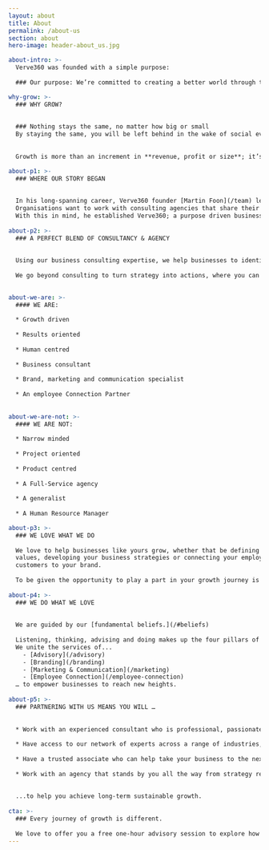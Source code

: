 ```yaml
---
layout: about
title: About
permalink: /about-us
section: about
hero-image: header-about_us.jpg

about-intro: >-
  Verve360 was founded with a simple purpose:
  
  ### Our purpose: We’re committed to creating a better world through the power of growth

why-grow: >-
  ### WHY GROW?
  
  
  ### Nothing stays the same, no matter how big or small
  By staying the same, you will be left behind in the wake of social evolution, no matter how strong or profitable your business is.
  
  
  Growth is more than an increment in **revenue, profit or size**; it’s also about **value, importance and relevance.**

about-p1: >-
  ### WHERE OUR STORY BEGAN 
  
  
  In his long-spanning career, Verve360 founder [Martin Foon](/team) learned some fundamental and unspoken rules:
  Organisations want to work with consulting agencies that share their values, are authentic and collaborative, provide value-for-money solutions and deliver results that count. 
  With this in mind, he established Verve360; a purpose driven business consulting agency. 
  
about-p2: >-
  ### A PERFECT BLEND OF CONSULTANCY & AGENCY 
  
  
  Using our business consulting expertise, we help businesses to identify their problems or opportunities and develop optimal solutions using tried and tested data, insights, frameworks and models. 
  
  We go beyond consulting to turn strategy into actions, where you can either insource or outsource your marketing and internal communications or utilise our advisory services by allowing us to mentor and coach your marketing or HR teams.

  
about-we-are: >- 
  #### WE ARE:
  
  * Growth driven
  
  * Results oriented
  
  * Human centred
  
  * Business consultant
  
  * Brand, marketing and communication specialist
  
  * An employee Connection Partner
  
  
about-we-are-not: >- 
  #### WE ARE NOT:
  
  * Narrow minded
  
  * Project oriented
  
  * Product centred
  
  * A Full-Service agency
  
  * A generalist
  
  * A Human Resource Manager

about-p3: >- 
  ### WE LOVE WHAT WE DO
  
  We love to help businesses like yours grow, whether that be defining your vision and
  values, developing your business strategies or connecting your employees and
  customers to your brand.
  
  To be given the opportunity to play a part in your growth journey is our privilege.
  
about-p4: >-   
  ### WE DO WHAT WE LOVE
  
  
  We are guided by our [fundamental beliefs.](/#beliefs)
  
  Listening, thinking, advising and doing makes up the four pillars of our work.
  We unite the services of...
    - [Advisory](/advisory)
    - [Branding](/branding)
    - [Marketing & Communication](/marketing)
    - [Employee Connection](/employee-connection)
  … to empower businesses to reach new heights.
  
about-p5: >-   
  ### PARTNERING WITH US MEANS YOU WILL … 
  
  
  * Work with an experienced consultant who is professional, passionate and personable
  
  * Have access to our network of experts across a range of industries, sectors and businesses
  
  * Have a trusted associate who can help take your business to the next level
  
  * Work with an agency that stands by you all the way from strategy review and development to hands-on implementation...
  
  
  ...to help you achieve long-term sustainable growth.
  
cta: >-
  ### Every journey of growth is different.
  
  We love to offer you a free one-hour advisory session to explore how to accelerate and achieve sustainable growth.
---
```


